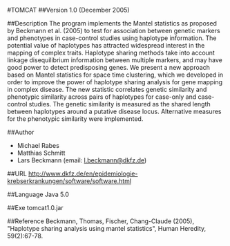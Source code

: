 #TOMCAT
##Version
1.0 (December 2005)

##Description
The program implements the Mantel statistics as proposed by Beckmann et al. (2005) to test for association between genetic markers and phenotypes in case-control studies using haplotype information. The potential value of haplotypes has attracted widespread interest in the mapping of complex traits. Haplotype sharing methods take into account linkage disequilibrium information between multiple markers, and may have good power to detect predisposing genes. We present a new approach based on Mantel statistics for space time clustering, which we developed in order to improve the power of haplotype sharing analysis for gene mapping in complex disease. The new statistic correlates genetic similarity and phenotypic similarity across pairs of haplotypes for case-only and case-control studies. The genetic similarity is measured as the shared length between haplotypes around a putative disease locus. Alternative measures for the phenotypic similarity were implemented.

##Author
* Michael Rabes
* Matthias Schmitt
* Lars Beckmann (email: l.beckmann@dkfz.de)

##URL
http://www.dkfz.de/en/epidemiologie-krebserkrankungen/software/software.html

##Language
Java 5.0

##Exe
tomcat1.0.jar

##Reference
Beckmann, Thomas, Fischer, Chang-Claude (2005), "Haplotype sharing analysis using mantel statistics", Human Heredity, 59(2):67-78.

